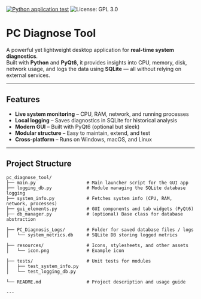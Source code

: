 [![Python application test](https://github.com/HF980/PC-Diagnose-Tool/actions/workflows/python-app.yml/badge.svg)](https://github.com/HF980/PC-Diagnose-Tool/actions/workflows/python-app.yml) ![License: GPL 3.0](https://img.shields.io/badge/License-GPL%203.0-4CAF50?style=flat-square)

# PC Diagnose Tool

A powerful yet lightweight desktop application for **real-time system diagnostics**.  
Built with **Python** and **PyQt6**, it provides insights into CPU, memory, disk, network usage, and logs the data using **SQLite** — all without relying on external services.

---

## Features

- **Live system monitoring** – CPU, RAM, network, and running processes  
- **Local logging** – Saves diagnostics in SQLite for historical analysis  
- **Modern GUI** – Built with PyQt6 (optional but sleek)  
- **Modular structure** – Easy to maintain, extend, and test  
- **Cross-platform** – Runs on Windows, macOS, and Linux  

---

## Project Structure

```text
pc_diagnose_tool/
├── main.py                   # Main launcher script for the GUI app
├── logging_db.py             # Module managing the SQLite database logging
├── system_info.py            # Fetches system info (CPU, RAM, network, processes)
├── gui_elements.py           # GUI components and tab widgets (PyQt6)
├── db_manager.py             # (optional) Base class for database abstraction

├── PC_Diagnosis_Logs/        # Folder for saved database files / logs
│   └── system_metrics.db     # SQLite DB storing logged metrics

├── resources/                # Icons, stylesheets, and other assets
│   └── icon.png              # Example icon

├── tests/                    # Unit tests for modules
│   ├── test_system_info.py
│   └── test_logging_db.py

└── README.md                 # Project description and usage guide

---

